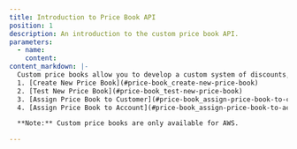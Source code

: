 ```yaml
---
title: Introduction to Price Book API
position: 1
description: An introduction to the custom price book API.
parameters:
  - name:
    content:
content_markdown: |-
  Custom price books allow you to develop a custom system of discounts, rates, and adjustments for customers on an individual level. At minimum, the following four API requests must be sent to set up custom price books:
  1. [Create New Price Book](#price-book_create-new-price-book)
  2. [Test New Price Book](#price-book_test-new-price-book)
  3. [Assign Price Book to Customer](#price-book_assign-price-book-to-customer)
  4. [Assign Price Book to Account](#price-book_assign-price-book-to-account)

  **Note:** Custom price books are only available for AWS.

---
```

